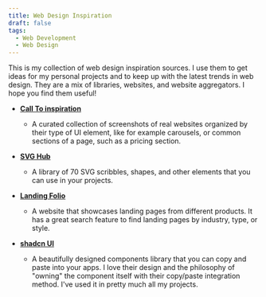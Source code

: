 ```yaml
---
title: Web Design Inspiration
draft: false
tags:
  - Web Development
  - Web Design
---
```


This is my collection of web design inspiration sources. I use them to get ideas for my personal projects and to keep up with the latest trends in web design. They are a mix of libraries, websites, and website aggregators. I hope you find them useful!

- **[Call To inspiration](https://calltoinspiration.com/)**
  - A curated collection of screenshots of real websites organized by their type of UI element, like for example carousels, or common sections of a page, such as a pricing section.

- **[SVG Hub](https://svghub.vercel.app/)**
  - A library of 70 SVG scribbles, shapes, and other elements that you can use in your projects.

- **[Landing Folio](https://www.landingfolio.com/)**
  - A website that showcases landing pages from different products. It has a great search feature to find landing pages by industry, type, or style.

- **[shadcn UI](https://ui.shadcn.com/)**
  - A beautifully designed components library that you can copy and paste into your apps. I love their design and the philosophy of "owning" the component itself with their copy/paste integration method. I've used it in pretty much all my projects.
